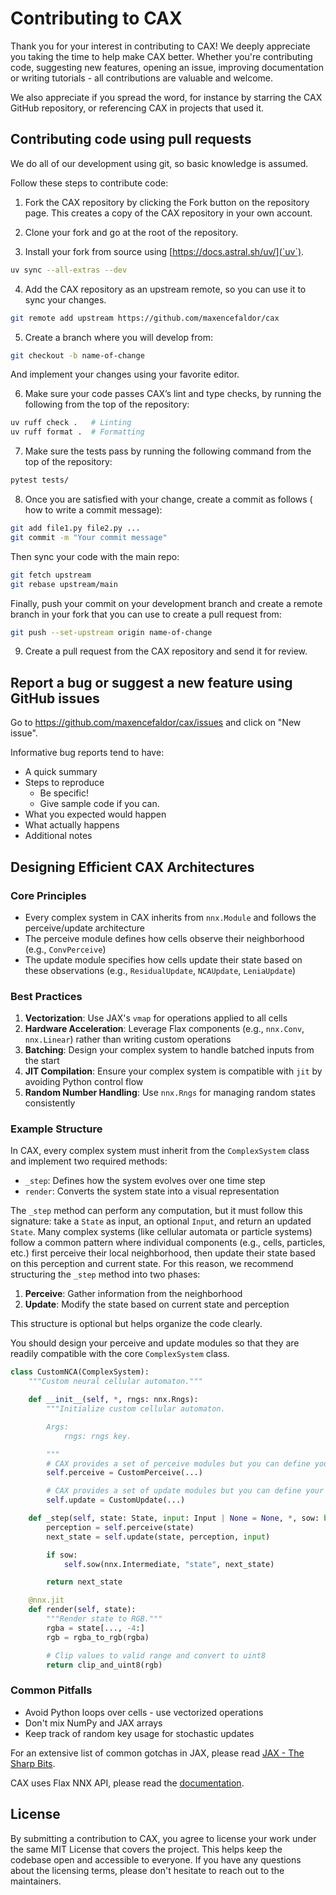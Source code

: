 # Contributing to CAX

Thank you for your interest in contributing to CAX! We deeply appreciate you taking the time to help make CAX better. Whether you're contributing code, suggesting new features, opening an issue, improving documentation or writing tutorials - all contributions are valuable and welcome.

We also appreciate if you spread the word, for instance by starring the CAX GitHub repository, or referencing CAX in projects that used it.

## Contributing code using pull requests

We do all of our development using git, so basic knowledge is assumed.

Follow these steps to contribute code:

1. Fork the CAX repository by clicking the Fork button on the repository page. This creates a copy of the CAX repository in your own account.

2. Clone your fork and go at the root of the repository.

3. Install your fork from source using [https://docs.astral.sh/uv/](`uv`).

```bash
uv sync --all-extras --dev
```

4. Add the CAX repository as an upstream remote, so you can use it to sync your changes.

```bash
git remote add upstream https://github.com/maxencefaldor/cax
```

5. Create a branch where you will develop from:

```bash
git checkout -b name-of-change
```

And implement your changes using your favorite editor.

6. Make sure your code passes CAX’s lint and type checks, by running the following from the top of the repository:

```bash
uv ruff check .   # Linting
uv ruff format .  # Formatting
```

7. Make sure the tests pass by running the following command from the top of the repository:

```bash
pytest tests/
```

8. Once you are satisfied with your change, create a commit as follows ( how to write a commit message):

```bash
git add file1.py file2.py ...
git commit -m "Your commit message"
```

Then sync your code with the main repo:

```bash
git fetch upstream
git rebase upstream/main
```

Finally, push your commit on your development branch and create a remote branch in your fork that you can use to create a pull request from:

```bash
git push --set-upstream origin name-of-change
```

9. Create a pull request from the CAX repository and send it for review.

## Report a bug or suggest a new feature using GitHub issues

Go to https://github.com/maxencefaldor/cax/issues and click on "New issue".

Informative bug reports tend to have:

- A quick summary
- Steps to reproduce
  - Be specific!
  - Give sample code if you can.
- What you expected would happen
- What actually happens
- Additional notes

## Designing Efficient CAX Architectures

### Core Principles

- Every complex system in CAX inherits from `nnx.Module` and follows the perceive/update architecture
- The perceive module defines how cells observe their neighborhood (e.g., `ConvPerceive`)
- The update module specifies how cells update their state based on these observations (e.g., `ResidualUpdate`, `NCAUpdate`, `LeniaUpdate`)

### Best Practices

1. **Vectorization**: Use JAX's `vmap` for operations applied to all cells
2. **Hardware Acceleration**: Leverage Flax components (e.g., `nnx.Conv`, `nnx.Linear`) rather than writing custom operations
3. **Batching**: Design your complex system to handle batched inputs from the start
4. **JIT Compilation**: Ensure your complex system is compatible with `jit` by avoiding Python control flow
5. **Random Number Handling**: Use `nnx.Rngs` for managing random states consistently

### Example Structure

In CAX, every complex system must inherit from the `ComplexSystem` class and implement two required methods:
- `_step`: Defines how the system evolves over one time step
- `render`: Converts the system state into a visual representation

The `_step` method can perform any computation, but it must follow this signature: take a `State` as input, an optional `Input`, and return an updated `State`. Many complex systems (like cellular automata or particle systems) follow a common pattern where individual components (e.g., cells, particles, etc.) first perceive their local neighborhood, then update their state based on this perception and current state. For this reason, we recommend structuring the `_step` method into two phases:

1. **Perceive**: Gather information from the neighborhood
2. **Update**: Modify the state based on current state and perception

This structure is optional but helps organize the code clearly.

You should design your perceive and update modules so that they are readily compatible with the core `ComplexSystem` class.

```python
class CustomNCA(ComplexSystem):
	"""Custom neural cellular automaton."""

	def __init__(self, *, rngs: nnx.Rngs):
		"""Initialize custom cellular automaton.

		Args:
			rngs: rngs key.

		"""
		# CAX provides a set of perceive modules but you can define your own.
		self.perceive = CustomPerceive(...)

		# CAX provides a set of update modules but you can define your own.
		self.update = CustomUpdate(...)

	def _step(self, state: State, input: Input | None = None, *, sow: bool = False) -> State:
		perception = self.perceive(state)
		next_state = self.update(state, perception, input)

		if sow:
			self.sow(nnx.Intermediate, "state", next_state)

		return next_state

	@nnx.jit
	def render(self, state):
		"""Render state to RGB."""
		rgba = state[..., -4:]
		rgb = rgba_to_rgb(rgba)

		# Clip values to valid range and convert to uint8
		return clip_and_uint8(rgb)
```

### Common Pitfalls

- Avoid Python loops over cells - use vectorized operations
- Don't mix NumPy and JAX arrays
- Keep track of random key usage for stochastic updates

For an extensive list of common gotchas in JAX, please read [JAX - The Sharp Bits](https://jax.readthedocs.io/en/latest/notebooks/Common_Gotchas_in_JAX.html).

CAX uses Flax NNX API, please read the [documentation](https://flax.readthedocs.io/en/latest/).

## License

By submitting a contribution to CAX, you agree to license your work under the same MIT License that covers the project. This helps keep the codebase open and accessible to everyone. If you have any questions about the licensing terms, please don't hesitate to reach out to the maintainers.
